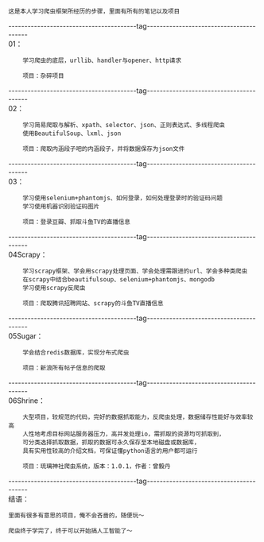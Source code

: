 
    这是本人学习爬虫框架所经历的步骤，里面有所有的笔记以及项目

----------------------------------------tag----------------------------------------  
01：

        学习爬虫的底层，urllib、handler与opener、http请求
    
        项目：杂碎项目
----------------------------------------tag----------------------------------------  
02：

        学习简易爬取与解析、xpath、selector、json、正则表达式、多线程爬虫
        使用BeautifulSoup、lxml、json
    
        项目：爬取内涵段子吧的内涵段子，并将数据保存为json文件

----------------------------------------tag----------------------------------------  
03：

        学习使用selenium+phantomjs、如何登录，如何处理登录时的验证码问题
        学习使用机器识别验证码图片
    
        项目：登录豆瓣、抓取斗鱼TV的直播信息

----------------------------------------tag----------------------------------------  
04Scrapy：

        学习scrapy框架、学会用scrapy处理页面、学会处理需跟进的url、学会多种类爬虫
        在scrapy中结合beautifulsoup、selenium+phantomjs、mongodb
        学习使用scrapy反爬虫
    
        项目：爬取腾讯招聘网站、scrapy的斗鱼TV直播信息

----------------------------------------tag----------------------------------------  
05Sugar：
   
        学会结合redis数据库，实现分布式爬虫
    
        项目：新浪所有帖子信息的爬取

----------------------------------------tag----------------------------------------  
06Shrine：
   
        大型项目，较规范的代码，完好的数据抓取能力，反爬虫处理，数据储存性能好与效率较高
        人性地考虑目标网站服务器压力，高并发处理io，需抓取的资源均可抓取到，
        可分类选择抓取数据，抓取的数据可永久保存至本地磁盘或数据库，
        具有实用性较高的介绍文档，可保证懂python语言的用户都可运行
    
        项目：琉璃神社爬虫系统，版本：1.0.1，作者：曾毅丹

----------------------------------------tag----------------------------------------  
结语：

    里面有很多有意思的项目，俺不会吝啬的，随便玩～

    爬虫终于学完了，终于可以开始搞人工智能了～
